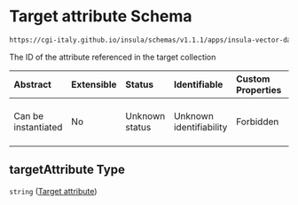 # Target attribute Schema

```txt
https://cgi-italy.github.io/insula/schemas/v1.1.1/apps/insula-vector-dataset-time-dynamic-data.schema.json#/$defs/timeDynamicDataSourceForeignKey/properties/targetAttribute
```

The ID of the attribute referenced in the target collection

| Abstract            | Extensible | Status         | Identifiable            | Custom Properties | Additional Properties | Access Restrictions | Defined In                                                                                                                                       |
| :------------------ | :--------- | :------------- | :---------------------- | :---------------- | :-------------------- | :------------------ | :----------------------------------------------------------------------------------------------------------------------------------------------- |
| Can be instantiated | No         | Unknown status | Unknown identifiability | Forbidden         | Allowed               | none                | [insula-vector-dataset-time-dynamic-data.schema.json\*](schemas/apps/insula-vector-dataset-time-dynamic-data.schema.json) |

## targetAttribute Type

`string` ([Target attribute](insula-vector-dataset-time-dynamic-data-defs-time-dynamic-data-foreign-key-properties-target-attribute.md))
